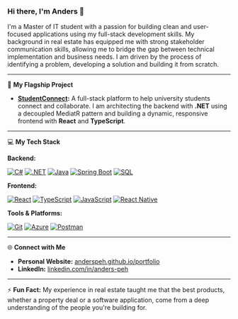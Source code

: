 ### Hi there, I'm Anders 👋

I'm a Master of IT student with a passion for building clean and user-focused applications using my full-stack development skills. My background in real estate has equipped me with strong stakeholder communication skills, allowing me to bridge the gap between technical implementation and business needs. I am driven by the process of identifying a problem, developing a solution and building it from scratch.

---

🌱 **My Flagship Project**

- **[StudentConnect](https://github.com/AndersPeh/StudentConnect):** A full-stack platform to help university students connect and collaborate. I am architecting the backend with **.NET** using a decoupled MediatR pattern and building a dynamic, responsive frontend with **React** and **TypeScript**.

---

💻 **My Tech Stack**

**Backend:**
<p>
  <a href="https://learn.microsoft.com/en-us/dotnet/csharp/" target="_blank" rel="noreferrer"> <img src="https://img.shields.io/badge/c%23-%23239120.svg?style=for-the-badge&logo=csharp&logoColor=white" alt="C#"/></a>
  <a href="https://dotnet.microsoft.com/" target="_blank" rel="noreferrer"> <img src="https://img.shields.io/badge/.NET-5C2D91?style=for-the-badge&logo=.net&logoColor=white" alt=".NET"/></a>
  <a href="https://www.java.com" target="_blank" rel="noreferrer"> <img src="https://img.shields.io/badge/java-%23ED8B00.svg?style=for-the-badge&logo=openjdk&logoColor=white" alt="Java"/></a>
  <a href="https://spring.io/" target="_blank" rel="noreferrer"> <img src="https://img.shields.io/badge/spring_boot-%236DB33F.svg?style=for-the-badge&logo=spring-boot&logoColor=white" alt="Spring Boot"/></a>
  <a href="https://www.mysql.com/" target="_blank" rel="noreferrer"> <img src="https://img.shields.io/badge/sql-%234479A1.svg?style=for-the-badge&logo=mysql&logoColor=white" alt="SQL"/></a>
</p>

**Frontend:**
<p>
  <a href="https://reactjs.org/" target="_blank" rel="noreferrer"> <img src="https://img.shields.io/badge/react-%2320232a.svg?style=for-the-badge&logo=react&logoColor=%2361DAFB" alt="React"/></a>
  <a href="https://www.typescriptlang.org/" target="_blank" rel="noreferrer"> <img src="https://img.shields.io/badge/typescript-%23007ACC.svg?style=for-the-badge&logo=typescript&logoColor=white" alt="TypeScript"/></a>
  <a href="https://developer.mozilla.org/en-US/docs/Web/JavaScript" target="_blank" rel="noreferrer"> <img src="https://img.shields.io/badge/javascript-%23323330.svg?style=for-the-badge&logo=javascript&logoColor=%23F7DF1E" alt="JavaScript"/></a>
  <a href="https://reactnative.dev/" target="_blank" rel="noreferrer"> <img src="https://img.shields.io/badge/react_native-%2320232a.svg?style=for-the-badge&logo=react&logoColor=%2361DAFB" alt="React Native"/></a>
</p>

**Tools & Platforms:**
<p>
  <a href="https://git-scm.com/" target="_blank" rel="noreferrer"> <img src="https://img.shields.io/badge/git-%23F05033.svg?style=for-the-badge&logo=git&logoColor=white" alt="Git"/></a>
  <a href="https://azure.microsoft.com" target="_blank" rel="noreferrer"> <img src="https://img.shields.io/badge/azure-%230078D4.svg?style=for-the-badge&logo=microsoft-azure&logoColor=white" alt="Azure"/></a>
  <a href="https://postman.com" target="_blank" rel="noreferrer"> <img src="https://img.shields.io/badge/Postman-FF6C37?style=for-the-badge&logo=postman&logoColor=white" alt="Postman"/></a>
</p>

---

🌐 **Connect with Me**

- **Personal Website:** [anderspeh.github.io/portfolio](https://anderspeh.github.io/portfolio)
- **LinkedIn:** [linkedin.com/in/anders-peh](https://www.linkedin.com/in/anders-peh/)

---
⚡ **Fun Fact:** My experience in real estate taught me that the best products, whether a property deal or a software application, come from a deep understanding of the people you're building for.
